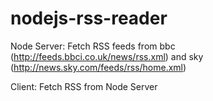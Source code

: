 nodejs-rss-reader
=================

Node Server: Fetch RSS feeds from bbc (http://feeds.bbci.co.uk/news/rss.xml) and sky (http://news.sky.com/feeds/rss/home.xml)

Client: Fetch RSS from Node Server
